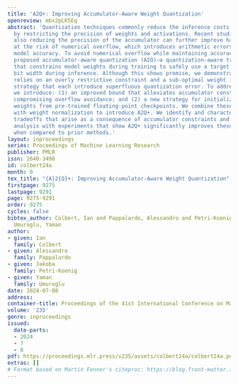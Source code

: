 ```yaml
---
title: 'A2Q+: Improving Accumulator-Aware Weight Quantization'
openreview: mbx2pLK5Eq
abstract: 'Quantization techniques commonly reduce the inference costs of neural networks
  by restricting the precision of weights and activations. Recent studies show that
  also reducing the precision of the accumulator can further improve hardware efficiency
  at the risk of numerical overflow, which introduces arithmetic errors that can degrade
  model accuracy. To avoid numerical overflow while maintaining accuracy, recent work
  proposed accumulator-aware quantization (A2Q)—a quantization-aware training method
  that constrains model weights during training to safely use a target accumulator
  bit width during inference. Although this shows promise, we demonstrate that A2Q
  relies on an overly restrictive constraint and a sub-optimal weight initialization
  strategy that each introduce superfluous quantization error. To address these shortcomings,
  we introduce: (1) an improved bound that alleviates accumulator constraints without
  compromising overflow avoidance; and (2) a new strategy for initializing quantized
  weights from pre-trained floating-point checkpoints. We combine these contributions
  with weight normalization to introduce A2Q+. We identify and characterize the various
  tradeoffs that arise as a consequence of accumulator constraints and support our
  analysis with experiments that show A2Q+ significantly improves these trade-offs
  when compared to prior methods.'
layout: inproceedings
series: Proceedings of Machine Learning Research
publisher: PMLR
issn: 2640-3498
id: colbert24a
month: 0
tex_title: "{A}2{Q}+: Improving Accumulator-Aware Weight Quantization"
firstpage: 9275
lastpage: 9291
page: 9275-9291
order: 9275
cycles: false
bibtex_author: Colbert, Ian and Pappalardo, Alessandro and Petri-Koenig, Jakoba and
  Umuroglu, Yaman
author:
- given: Ian
  family: Colbert
- given: Alessandro
  family: Pappalardo
- given: Jakoba
  family: Petri-Koenig
- given: Yaman
  family: Umuroglu
date: 2024-07-08
address:
container-title: Proceedings of the 41st International Conference on Machine Learning
volume: '235'
genre: inproceedings
issued:
  date-parts:
  - 2024
  - 7
  - 8
pdf: https://proceedings.mlr.press/v235/assets/colbert24a/colbert24a.pdf
extras: []
# Format based on Martin Fenner's citeproc: https://blog.front-matter.io/posts/citeproc-yaml-for-bibliographies/
---
```

